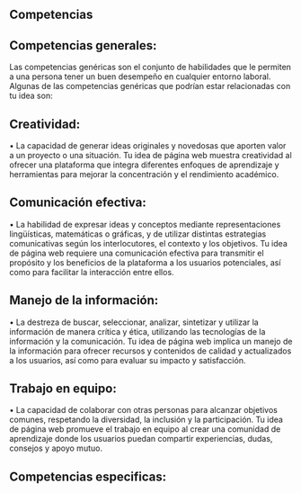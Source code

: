 ## Competencias
## Competencias generales:
Las competencias genéricas son el conjunto de habilidades que le permiten a una persona tener un buen desempeño en cualquier entorno laboral. Algunas de las competencias genéricas que podrían estar relacionadas con tu idea son: 
 
## Creatividad:  
•	La capacidad de generar ideas originales y novedosas que aporten valor a un proyecto o una situación. Tu idea de página web muestra creatividad al ofrecer una plataforma que integra diferentes enfoques de aprendizaje y herramientas para mejorar la concentración y el rendimiento académico. 
## Comunicación efectiva:  
•	La habilidad de expresar ideas y conceptos mediante representaciones lingüísticas, matemáticas o gráficas, y de utilizar distintas estrategias comunicativas según los interlocutores, el contexto y los objetivos. Tu idea de página web requiere una comunicación efectiva para transmitir el propósito y los beneficios de la plataforma a los usuarios potenciales, así como para facilitar la interacción entre ellos. 
## Manejo de la información:  
•	La destreza de buscar, seleccionar, analizar, sintetizar y utilizar la información de manera crítica y ética, utilizando las tecnologías de la información y la comunicación. Tu idea de página web implica un manejo de la información para ofrecer recursos y contenidos de calidad y actualizados a los usuarios, así como para evaluar su impacto y satisfacción. 
## Trabajo en equipo: 
•	La capacidad de colaborar con otras personas para alcanzar objetivos comunes, respetando la diversidad, la inclusión y la participación. Tu idea de página web promueve el trabajo en equipo al crear una comunidad de aprendizaje donde los usuarios puedan compartir experiencias, dudas, consejos y apoyo mutuo. 


## Competencias especificas:
